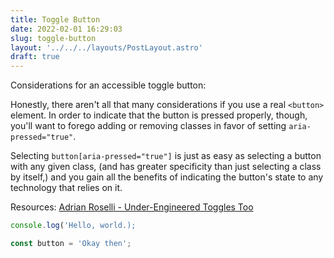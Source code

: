 ```yaml
---
title: Toggle Button
date: 2022-02-01 16:29:03
slug: toggle-button
layout: '../../../layouts/PostLayout.astro'
draft: true
---
```


Considerations for an accessible toggle button:

Honestly, there aren't all that many considerations if you use a real `<button>` element. In order to indicate that the button is pressed properly, though, you'll want to forego adding or removing classes in favor of setting `aria-pressed="true"`.

Selecting `button[aria-pressed="true"]` is just as easy as selecting a button with any given class, (and has greater specificity than just selecting a class by itself,) and you gain all the benefits of indicating the button's state to any technology that relies on it.

Resources:
[Adrian Roselli - Under-Engineered Toggles Too](https://adrianroselli.com/2019/08/under-engineered-toggles-too.html)

```js
console.log('Hello, world.);

const button = 'Okay then';
```